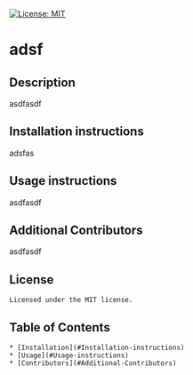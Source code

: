 
[![License: MIT](https://img.shields.io/badge/License-MIT-yellow.svg)](https://opensource.org/licenses/MIT)
# adsf

## Description
asdfasdf


## Installation instructions 
adsfas

  ## Usage instructions 
  asdfasdf

  ## Additional Contributors
  asdfasdf
## License
    Licensed under the MIT license.
## Table of Contents

    * [Installation](#Installation-instructions)
    * [Usage](#Usage-instructions)
    * [Contributors](#Additional-Contributors)
